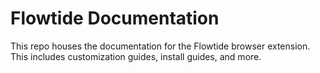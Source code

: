 # Flowtide Documentation

This repo houses the documentation for the Flowtide browser extension. This includes customization guides, install guides, and more.